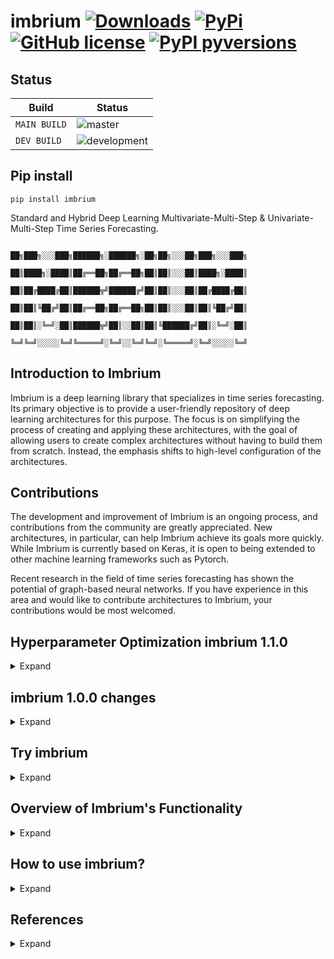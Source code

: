 # imbrium [![Downloads](https://pepy.tech/badge/imbrium)](https://pepy.tech/project/imbrium) [![PyPi](https://img.shields.io/pypi/v/imbrium.svg?color=blue)](https://pypi.org/project/imbrium/) [![GitHub license](https://img.shields.io/github/license/maxmekiska/Imbrium?color=black)](https://github.com/maxmekiska/Imbrium/blob/main/LICENSE) [![PyPI pyversions](https://img.shields.io/pypi/pyversions/imbrium.svg)](https://pypi.python.org/project/imbrium/)
 
## Status

| Build | Status|
|---|---|
| `MAIN BUILD`  |  ![master](https://github.com/maxmekiska/imbrium/actions/workflows/main.yml/badge.svg?branch=main) |
|  `DEV BUILD`   |  ![development](https://github.com/maxmekiska/imbrium/actions/workflows/main.yml/badge.svg?branch=development) |

## Pip install

```shell
pip install imbrium
```

Standard and Hybrid Deep Learning Multivariate-Multi-Step & Univariate-Multi-Step
Time Series Forecasting.


                      ██╗███╗░░░███╗██████╗░██████╗░██╗██╗░░░██╗███╗░░░███╗
                      ██║████╗░████║██╔══██╗██╔══██╗██║██║░░░██║████╗░████║
                      ██║██╔████╔██║██████╦╝██████╔╝██║██║░░░██║██╔████╔██║
                      ██║██║╚██╔╝██║██╔══██╗██╔══██╗██║██║░░░██║██║╚██╔╝██║
                      ██║██║░╚═╝░██║██████╦╝██║░░██║██║╚██████╔╝██║░╚═╝░██║
                      ╚═╝╚═╝░░░░░╚═╝╚═════╝░╚═╝░░╚═╝╚═╝░╚═════╝░╚═╝░░░░░╚═╝


## Introduction to Imbrium

Imbrium is a deep learning library that specializes in time series forecasting. Its primary objective is to provide a user-friendly repository of deep learning architectures for this purpose. The focus is on simplifying the process of creating and applying these architectures, with the goal of allowing users to create complex architectures without having to build them from scratch. Instead, the emphasis shifts to high-level configuration of the architectures.

## Contributions

The development and improvement of Imbrium is an ongoing process, and contributions from the community are greatly appreciated. New architectures, in particular, can help Imbrium achieve its goals more quickly. While Imbrium is currently based on Keras, it is open to being extended to other machine learning frameworks such as Pytorch.

Recent research in the field of time series forecasting has shown the potential of graph-based neural networks. If you have experience in this area and would like to contribute architectures to Imbrium, your contributions would be most welcomed.

## Hyperparameter Optimization imbrium 1.1.0
<details>
  <summary>Expand</summary>
Starting from version 1.1.0, imbrium will support experimental hyperparamerter optimization for the model layer config and optimizer arguments. The optimization process uses the Optuna library (https://optuna.org/).

### Optimization via the seeker decorator

To leverage Optimization, use the new classes `OptimizePureUni`, `OptimizeHybridUni`, `OptimizePureMulti` and `OptimizeHybridMulti`. These classes implement optimizable model architecture methods:

`OptimizePureUni` & `OptimizePureMulti`:

  - create_fit_mlp
  - create_fit_rnn
  - create_fit_lstm
  - create_fit_cnn
  - create_fit_gru
  - create_fit_birnn
  - create_fit_bilstm
  - create_fit_bigru
  - create_fit_encdec_rnn
  - create_fit_encdec_lstm
  - create_fit_encdec_gru
  - create_fit_encdec_cnn

`OptimizeHybridUni` & `OptimizeHybridMulti`:

  - create_fit_cnnrnn
  - create_fit_cnnlstm
  - create_fit_cnngru
  - create_fit_cnnbirnn
  - create_fit_cnnbilstm
  - create_fit_cnnbigru

#### Example `OptimizePureUni`

```python
from imbrium.predictors.univarpure import OptimizePureUni
from imbrium.utils.optimization import seeker

# initialize optimizable predictor object
predictor = OptimizePureUni(steps_past=5, steps_future=10, data=data, scale='standard')


# use seeker decorator on optimization harness
@seeker(optimizer_range=["adam", "sgd"], 
        layer_config_range= [
            {'layer0': (5, 'relu'), 'layer1': (10,'relu'), 'layer2': (5, 'relu')},
            {'layer0': (2, 'relu'), 'layer1': (5, 'relu'), 'layer2': (2, 'relu')}
        ], 
        optimization_target='minimize', n_trials = 2)
def create_fit_model(predictor: object, *args, **kwargs):
    # use optimizable create_fit_xxx method
    return predictor.create_fit_lstm(*args, **kwargs)


create_fit_model(predictor, loss='mean_squared_error', metrics='mean_squared_error', epochs=2,
                 show_progress=0, validation_split=0.20, monitor='val_loss', patience=2, min_delta=0, verbose=1
                )

predictor.show_performance()
predictor.predict(data.tail(5))
predictor.model_blueprint()
```

#### Example `OptimizeHybridUni`

```python
from imbrium.predictors.univarhybrid import OptimizeHybridUni
from imbrium.utils.optimization import seeker

predictor = OptimizeHybridUni(sub_seq = 2, steps_past = 10, steps_future = 5, data = data, scale = 'maxabs')

@seeker(optimizer_range=["adam", "sgd"], 
        layer_config_range= [
            {'layer0': (8, 1, 'relu'), 'layer1': (4, 1, 'relu'), 'layer2': (2),'layer3': (25, 'relu'), 'layer4': (10, 'relu')},
            {'layer0': (16, 1, 'relu'), 'layer1': (8, 1, 'relu'), 'layer2': (2),'layer3': (55, 'relu'), 'layer4': (10, 'relu')},
            {'layer0': (32, 1, 'relu'), 'layer1': (16, 1, 'relu'), 'layer2': (2),'layer3': (25, 'relu'), 'layer4': (10, 'relu')}
        ], 
        optimization_target='minimize', n_trials = 2)
def create_fit_model(predictor: object, *args, **kwargs):
    return predictor.create_fit_cnnlstm(*args, **kwargs)

create_fit_model(predictor, loss='mean_squared_error', metrics='mean_squared_error', epochs=2,
                 show_progress=0, validation_split=0.20, monitor='val_loss', patience=2, min_delta=0, verbose=1
                )

predictor.show_performance()
predictor.predict(data.tail(10))
predictor.model_blueprint()
```

#### Example `OptimizePureMulti`

```python
predictor = OptimizePureMulti(steps_past =  5, steps_future = 10, data = data, features = ['target', 'target', 'HouseAge', 'AveRooms', 'AveBedrms'], scale = 'normalize')


@seeker(optimizer_range=["adam", "sgd"], 
        layer_config_range= [
            {'layer0': (5, 'relu'), 'layer1': (10,'relu'), 'layer2': (5, 'relu')},
            {'layer0': (2, 'relu'), 'layer1': (5, 'relu'), 'layer2': (2, 'relu')},
            {'layer0': (20, 'relu'), 'layer1': (50, 'relu'), 'layer2': (20, 'sigmoid')}
        ], 
        optimization_target='minimize', n_trials = 3)
def create_fit_model(predictor: object, *args, **kwargs):
    return predictor.create_fit_lstm(*args, **kwargs)

create_fit_model(predictor, loss='mean_squared_error', metrics='mean_squared_error', epochs=2,
                 show_progress=1, validation_split=0.20, monitor='val_loss', patience=2, min_delta=0, verbose=1
                )


predictor.show_performance()
predictor.predict(data[['target', 'HouseAge', 'AveRooms', 'AveBedrms']].tail(5))
predictor.model_blueprint()
```


#### Example `OptimizeHybridMulti`

```python
predictor = OptimizeHybridMulti(sub_seq = 2, steps_past = 10, steps_future = 5, data = data,features = ['target', 'target', 'HouseAge', 'AveRooms', 'AveBedrms'], scale = 'normalize')


@seeker(optimizer_range=["adam", "sgd"], 
        layer_config_range= [
            {'layer0': (8, 1, 'relu'), 'layer1': (4, 1, 'relu'), 'layer2': (2), 'layer3': (5, 'relu'), 'layer4': (5, 'relu')},
            {'layer0': (8, 1, 'relu'), 'layer1': (4, 1, 'relu'), 'layer2': (2), 'layer3': (5, 'relu'), 'layer4': (5, 'relu')},
            {'layer0': (8, 1, 'relu'), 'layer1': (4, 1, 'relu'), 'layer2': (2), 'layer3': (5, 'relu'), 'layer4': (5, 'relu')}
        ], 
        optimization_target='minimize', n_trials = 3)
def create_fit_model(predictor: object, *args, **kwargs):
    return predictor.create_fit_cnnlstm(*args, **kwargs)

create_fit_model(predictor, loss='mean_squared_error', metrics='mean_squared_error', epochs=2,
                 show_progress=1, validation_split=0.20, monitor='val_loss', patience=2, min_delta=0, verbose=1
                )


predictor.show_performance()
predictor.predict(data[['target', 'HouseAge', 'AveRooms', 'AveBedrms']].tail(10))
predictor.model_blueprint()
```
#### The shell of the seeker harness
  
```python
predictor = OptimizePureMulti(...)

@seeker(optimizer_range=[...], 
        layer_config_range= [
            {...},
            {...},
            {...}
        ], 
        ...)
def create_fit_model(predictor: object, *args, **kwargs): # seeker harness
    return predictor.create_fit_xxx(*args, **kwargs)

create_fit_model(...) # execute seeker harness


predictor.show_performance()
predictor.predict(...)
predictor.model_blueprint()
```


</details>


## imbrium 1.0.0 changes
<details>
  <summary>Expand</summary>

The following important name changes have been performed:

```
- univarstandard => univarpure
- BasicMultStepUniVar => PureUni
- univarhybrid => univarhybrid (unchanged)
- HybridMultStepUniVar => HybridUni
- multivarstandard => multivarpure
- BasicMultSTepMultVar => PureMulti
- multivarhybrid => multivarhybrid (unchanged)
- HybridMultStepMultVar => HybridMulti
```
</details>

## Try imbrium
<details>
  <summary>Expand</summary>
Please ignore all cudart dlerror/warnings, since no GPU is setup in this jupyter binder environment:

[![Binder](https://mybinder.org/badge_logo.svg)](https://mybinder.org/v2/gh/maxmekiska/ImbriumTesting-Demo/main?labpath=TestImbrium.ipynb) <br>


For more testing, please visit the dedicated Demo & Testing repository at: https://github.com/maxmekiska/ImbriumTesting-Demo

</details>

## Overview of Imbrium's Functionality

<details>
  <summary>Expand</summary>

Imbrium is designed to simplify the application of deep learning models for time series forecasting. The library offers a variety of pre-built architectures, each with a fixed number of layers. However, the user retains full control over the configuration of each layer, including the number of neurons, the type of activation function, loss function, optimizer, and metrics applied. This allows for the flexibility to adapt the architecture to the specific needs of the forecast task at hand. Imbrium also offers a user-friendly interface for training and evaluating these models, making it easy to quickly iterate and test different configurations.


The library differentiates between two
modes:

1. Univariate-Multistep forecasting
2. Multivariate-Multistep forecasting

These two main modes are further divided based on the complexity of the underlying model architectures:

1. Pure
2. Hybrid

Pure supports the following architectures:

- Multilayer perceptron (MLP)
- Recurrent neural network (RNN)
- Long short-term memory (LSTM)
- Gated recurrent unit (GRU)
- Convolutional neural network (CNN)
- Bidirectional recurrent neural network (BI-RNN)
- Bidirectional long-short term memory (BI-LSTM)
- Bidirectional gated recurrent unit (BI-GRU)
- Encoder-Decoder recurrent neural network
- Encoder-Decoder long-short term memory
- Encoder-Decoder convolutional neural network (Encoding via CNN, Decoding via GRU)
- Encoder-Decoder gated recurrent unit

Hybrid supports:

- Convolutional neural network + recurrent neural network (CNN-RNN)
- Convolutional neural network + Long short-term memory (CNN-LSTM)
- Convolutional neural network + Gated recurrent unit (CNN-GRU)
- Convolutional neural network + Bidirectional recurrent neural network (CNN-BI-RNN)
- Convolutional neural network + Bidirectional long-short term memory (CNN-BI-LSTM)
- Convolutional neural network + Bidirectional gated recurrent unit (CNN-BI-GRU)

Please note that each model is supported by a prior input data pre-processing procedure which allows to set a look-back period, look-forward period, sub-sequences division (only for hybrid architectures) and data scaling method.

The following scikit-learn scaling procedures are supported:

- StandardScaler
- MinMaxScaler
- MaxAbsScaler
- Normalizing ([0, 1])
- None (raw data input)

During training/fitting, callback conditions can be defined to guard against
overfitting.

Trained models can furthermore be saved or loaded if the user wishes to do so.

</details>

## How to use imbrium?

<details>
  <summary>Expand</summary>

Attention: Typing has been left in the below examples to ease the configuration readability.

### Univariate Models:

1. Univariate-Multistep forecasting - Pure architectures

```python3
from imbrium.predictors.univarpure import PureUni

predictor = PureUni(steps_past: int, steps_future: int, data = DataFrame(),
                    scale: str = '')

# Choose between one of the architectures:

predictor.create_mlp(optimizer: str = 'adam', loss: str = 'mean_squared_error',
                     metrics: str = 'mean_squared_error',
                     layer_config: dict = {'layer0': (50, 'relu'), 'layer1': (25,'relu'),
                                          'layer2': (25, 'relu')})

predictor.create_rnn(optimizer: str = 'adam', loss: str = 'mean_squared_error',
                     metrics: str = 'mean_squared_error',
                     layer_config: dict = {'layer0': (40, 'relu'), 'layer1': (50,'relu'),
                                           'layer2': (50, 'relu')})

predictor.create_lstm(optimizer: str = 'adam', loss: str = 'mean_squared_error',
                      metrics: str = 'mean_squared_error',
                      layer_config: dict = {'layer0': (40, 'relu'), 'layer1': (50,'relu'),
                                            'layer2': (50, 'relu')})

predictor.create_gru(optimizer: str = 'adam', loss: str = 'mean_squared_error',
                     metrics: str = 'mean_squared_error',
                     layer_config: dict = {'layer0': (40, 'relu'), 'layer1': (50,'relu'),
                                           'layer2': (50, 'relu')})

predictor.create_cnn(optimizer: str = 'adam', loss: str = 'mean_squared_error',
                     metrics: str = 'mean_squared_error',
                     layer_config: dict = {'layer0': (64, 1, 'relu'), 'layer1': (32, 1, 'relu'), 'layer2': (2), 'layer3': (50, 'relu')})

predictor.create_birnn(optimizer: str = 'adam', loss: str = 'mean_squared_error',
                       metrics: str = 'mean_squared_error',
                       layer_config: dict = {'layer0': (50, 'relu'), 'layer1': (50, 'relu')})

predictor.create_bilstm(optimizer: str = 'adam', loss: str = 'mean_squared_error',
                        metrics: str = 'mean_squared_error',
                        layer_config: dict = {'layer0': (50, 'relu'), 'layer1': (50, 'relu')})

predictor.create_bigru(optimizer: str = 'adam', loss: str = 'mean_squared_error',
                       metrics: str = 'mean_squared_error',
                       layer_config: dict = {'layer0': (50, 'relu'), 'layer1': (50, 'relu')})

predictor.create_encdec_rnn(optimizer: str = 'adam', loss: str = 'mean_squared_error',
                            metrics: str = 'mean_squared_error',
                            layer_config: dict = {'layer0': (100, 'relu'), 'layer1': (50, 'relu'), 'layer2': (50, 'relu'), 'layer3': (100, 'relu')})

predictor.create_encdec_lstm(optimizer: str = 'adam', loss: str = 'mean_squared_error',
                             metrics: str = 'mean_squared_error',
                             layer_config: dict = {'layer0': (100, 'relu'), 'layer1': (50, 'relu'), 'layer2': (50, 'relu'), 'layer3': (100, 'relu')})

predictor.create_encdec_cnn(optimizer: str = 'adam', loss: str = 'mean_squared_error',
                            metrics: str = 'mean_squared_error',
                            layer_config: dict = {'layer0': (64, 1, 'relu'), 'layer1': (32, 1, 'relu'), 'layer2': (2), 'layer3': (50, 'relu'), 'layer4': (100, 'relu')})

predictor.create_encdec_gru(optimizer: str = 'adam', loss: str = 'mean_squared_error',
                            metrics: str = 'mean_squared_error',
                            layer_config: dict = {'layer0': (100, 'relu'), 'layer1': (50, 'relu'), 'layer2': (50, 'relu'), 'layer3': (100, 'relu')})

# Fit the predictor object - more callback settings at:

# https://www.tensorflow.org/api_docs/python/tf/keras/callbacks/EarlyStopping

predictor.fit_model(epochs: int, show_progress: int = 1, validation_split: float = 0.20,
                      monitor='loss', patience=3)

# Have a look at the model performance
predictor.show_performance()

# Make a prediction based on new unseen data
predictor.predict(data: array)

# Safe your model:
predictor.save_model()

# Load a model:
# Step 1: initialize a new predictor object with same characteristics as model to load
# Step 2: Do not pass in any data
# Step 3: Invoke the method load_model()
# optional Step 4: Use the setter method set_model_id(name: str) to give model a name

loading_predictor = PureUni(steps_past: int, steps_future: int)
loading_predictor.load_model(location: str)
loading_predictor.set_model_id(name: str)
```

2. Univariate-Multistep forecasting - Hybrid architectures

```python3
from imbrium.predictors.univarhybrid import HybridUni

predictor = HybridUni(sub_seq: int, steps_past: int, steps_future: int, data =          DataFrame(), scale: str = '')

# Choose between one of the architectures:

predictor.create_cnnrnn(optimizer: str = 'adam', loss: str = 'mean_squared_error',
                        metrics: str = 'mean_squared_error',
                        layer_config = {'layer0': (64, 1, 'relu'), 'layer1': (32, 1, 'relu'), 'layer2': (2), 'layer3': (50, 'relu'), 'layer4': (25, 'relu')})

predictor.create_cnnlstm(optimizer: str = 'adam', loss: str = 'mean_squared_error',
                         metrics: str = 'mean_squared_error',
                         layer_config = {'layer0': (64, 1, 'relu'), 'layer1': (32, 1, 'relu'), 'layer2': (2), 'layer3': (50, 'relu'), 'layer4': (25, 'relu')})

predictor.create_cnngru(optimizer: str = 'adam', loss: str = 'mean_squared_error',
                        metrics: str = 'mean_squared_error',
                        layer_config = {'layer0': (64, 1, 'relu'), 'layer1': (32, 1, 'relu'), 'layer2': (2), 'layer3': (50, 'relu'), 'layer4': (25, 'relu')})

predictor.create_cnnbirnn(optimizer: str = 'adam', loss: str = 'mean_squared_error',
                          metrics: str = 'mean_squared_error',
                          layer_config = {'layer0': (64, 1, 'relu'), 'layer1': (32, 1, 'relu'), 'layer2': (2), 'layer3': (50, 'relu'), 'layer4': (25, 'relu')})

predictor.create_cnnbilstm(optimizer: str = 'adam', loss: str = 'mean_squared_error',
                           metrics: str = 'mean_squared_error',
                           layer_config = {'layer0': (64, 1, 'relu'), 'layer1': (32, 1, 'relu'), 'layer2': (2), 'layer3': (50, 'relu'), 'layer4': (25, 'relu')})

predictor.create_cnnbigru(optimizer: str = 'adam', loss: str = 'mean_squared_error',
                          metrics: str = 'mean_squared_error',
                          layer_config = {'layer0': (64, 1, 'relu'), 'layer1': (32, 1, 'relu'), 'layer2': (2), 'layer3': (50, 'relu'), 'layer4': (25, 'relu')})

# Fit the predictor object - more callback settings at:

# https://www.tensorflow.org/api_docs/python/tf/keras/callbacks/EarlyStopping

predictor.fit_model(epochs: int, show_progress: int = 1, validation_split: float = 0.20,
                      monitor='loss', patience=3)

# Have a look at the model performance
predictor.show_performance()

# Make a prediction based on new unseen data
predictor.predict(data: array)

# Safe your model:
predictor.save_model()

# Load a model:
# Step 1: initialize a new predictor object with same characteristics as model to load
# Step 2: Do not pass in any data
# Step 3: Invoke the method load_model()
# optional Step 4: Use the setter method set_model_id(name: str) to give model a name

loading_predictor =  HybridUni(sub_seq: int, steps_past: int, steps_future: int)
loading_predictor.load_model(location: str)
loading_predictor.set_model_id(name: str)
```

### Multivariate Models:

1. Multivariate-Multistep forecasting - Pure architectures

```python3
from imbrium.predictors.multivarpure import PureMulti

# please make sure that the target feature is the first variable in the feature list
predictor = PureMulti(steps_past: int, steps_future: int, data = DataFrame(), features = [], scale: str = '')

# Choose between one of the architectures:

predictor.create_mlp(optimizer: str = 'adam', loss: str = 'mean_squared_error',
                     metrics: str = 'mean_squared_error',
                     layer_config: dict = {'layer0': (50, 'relu'), 'layer1': (25,'relu'),
                                           'layer2': (25, 'relu')})

predictor.create_rnn(optimizer: str = 'adam', loss: str = 'mean_squared_error',
                     metrics: str = 'mean_squared_error',
                     layer_config: dict = {'layer0': (40, 'relu'), 'layer1': (50,'relu'),
                                           'layer2': (50, 'relu')})

predictor.create_lstm(optimizer: str = 'adam', loss: str = 'mean_squared_error',
                      metrics: str = 'mean_squared_error',
                      layer_config: dict = {'layer0': (40, 'relu'), 'layer1': (50,'relu'),
                                            'layer2': (50, 'relu')})

predictor.create_gru(optimizer: str = 'adam', loss: str = 'mean_squared_error',
                     metrics: str = 'mean_squared_error',
                     layer_config: dict = {'layer0': (40, 'relu'), 'layer1': (50,'relu'),
                                           'layer2': (50, 'relu')})

predictor.create_cnn(optimizer: str = 'adam', loss: str = 'mean_squared_error',
                     metrics: str = 'mean_squared_error',
                     layer_config: dict = {'layer0': (64, 1, 'relu'), 'layer1': (32, 1, 'relu'), 'layer2': (2), 'layer3': (50, 'relu')})

predictor.create_birnn(optimizer: str = 'adam', loss: str = 'mean_squared_error',
                       metrics: str = 'mean_squared_error',
                       layer_config: dict = {'layer0': (50, 'relu'), 'layer1': (50, 'relu')})

predictor.create_bilstm(optimizer: str = 'adam', loss: str = 'mean_squared_error',
                        metrics: str = 'mean_squared_error',
                        layer_config: dict = {'layer0': (50, 'relu'), 'layer1': (50, 'relu')})

predictor.create_bigru(optimizer: str = 'adam', loss: str = 'mean_squared_error',
                       metrics: str = 'mean_squared_error',
                       layer_config: dict = {'layer0': (50, 'relu'), 'layer1': (50, 'relu')})

predictor.create_encdec_rnn(optimizer: str = 'adam', loss: str = 'mean_squared_error',
                            metrics: str = 'mean_squared_error',
                            layer_config: dict = {'layer0': (100, 'relu'), 'layer1': (50, 'relu'), 'layer2': (50, 'relu'), 'layer3': (100, 'relu')})

predictor.create_encdec_lstm(optimizer: str = 'adam', loss: str = 'mean_squared_error',
                             metrics: str = 'mean_squared_error',
                             layer_config: dict = {'layer0': (100, 'relu'), 'layer1': (50, 'relu'), 'layer2': (50, 'relu'), 'layer3': (100, 'relu')})

predictor.create_encdec_cnn(optimizer: str = 'adam', loss: str = 'mean_squared_error',
                            metrics: str = 'mean_squared_error',
                            layer_config: dict = {'layer0': (64, 1, 'relu'), 'layer1': (32, 1, 'relu'), 'layer2': (2), 'layer3': (50, 'relu'), 'layer4': (100, 'relu')})

predictor.create_encdec_gru(optimizer: str = 'adam', loss: str = 'mean_squared_error',
                            metrics: str = 'mean_squared_error',
                            layer_config: dict = {'layer0': (100, 'relu'), 'layer1': (50, 'relu'), 'layer2': (50, 'relu'), 'layer3': (100, 'relu')})

# Fit the predictor object - more callback settings at:

# https://www.tensorflow.org/api_docs/python/tf/keras/callbacks/EarlyStopping

predictor.fit_model(epochs: int, show_progress: int = 1, validation_split: float = 0.20,
                      monitor='loss', patience=3)

# Have a look at the model performance
predictor.show_performance()

# Make a prediction based on new unseen data
predictor.predict(data: array)

# Safe your model:
predictor.save_model()

# Load a model:
# Step 1: initialize a new predictor object with same characteristics as model to load
# Step 2: Do not pass in any data
# Step 3: Invoke the method load_model()
# optional Step 4: Use the setter method set_model_id(name: str) to give model a name

loading_predictor = PureMulti(steps_past: int, steps_future: int)
loading_predictor.load_model(location: str)
loading_predictor.set_model_id(name: str)
```
2. Multivariate-Multistep forecasting - Hybrid architectures

```python3
from imbrium.predictors.multivarhybrid import HybridMulti

# please make sure that the target feature is the first variable in the feature list
predictor = HybridMulti(sub_seq: int, steps_past: int, steps_future: int, data = DataFrame(), features:list = [], scale: str = '')

# Choose between one of the architectures:

predictor.create_cnnrnn(optimizer: str = 'adam', loss: str = 'mean_squared_error',
                        metrics: str = 'mean_squared_error',
                        layer_config = {'layer0': (64, 1, 'relu'), 'layer1': (32, 1, 'relu'), 'layer2': (2), 'layer3': (50, 'relu'), 'layer4': (25, 'relu')})

predictor.create_cnnlstm(optimizer: str = 'adam', loss: str = 'mean_squared_error',
                         metrics: str = 'mean_squared_error',
                         layer_config = {'layer0': (64, 1, 'relu'), 'layer1': (32, 1, 'relu'), 'layer2': (2), 'layer3': (50, 'relu'), 'layer4': (25, 'relu')})

predictor.create_cnngru(optimizer: str = 'adam', loss: str = 'mean_squared_error',
                        metrics: str = 'mean_squared_error',
                        layer_config = {'layer0': (64, 1, 'relu'), 'layer1': (32, 1, 'relu'), 'layer2': (2), 'layer3': (50, 'relu'), 'layer4': (25, 'relu')})

predictor.create_cnnbirnn(optimizer: str = 'adam', loss: str = 'mean_squared_error',
                          metrics: str = 'mean_squared_error',
                          layer_config = {'layer0': (64, 1, 'relu'), 'layer1': (32, 1, 'relu'), 'layer2': (2), 'layer3': (50, 'relu'), 'layer4': (25, 'relu')})

predictor.create_cnnbilstm(optimizer: str = 'adam', loss: str = 'mean_squared_error',
                           metrics: str = 'mean_squared_error',
                           layer_config = {'layer0': (64, 1, 'relu'), 'layer1': (32, 1, 'relu'), 'layer2': (2), 'layer3': (50, 'relu'), 'layer4': (25, 'relu')})

predictor.create_cnnbigru(optimizer: str = 'adam', loss: str = 'mean_squared_error',
                          metrics: str = 'mean_squared_error',
                          layer_config = {'layer0': (64, 1, 'relu'), 'layer1': (32, 1, 'relu'), 'layer2': (2), 'layer3': (50, 'relu'), 'layer4': (25, 'relu')})

# Fit the predictor object - more callback settings at:

# https://www.tensorflow.org/api_docs/python/tf/keras/callbacks/EarlyStopping

predictor.fit_model(epochs: int, show_progress: int = 1, validation_split: float = 0.20,
                      monitor='loss', patience=3)

# Have a look at the model performance
predictor.show_performance()

# Make a prediction based on new unseen data
predictor.predict(data: array)

# Safe your model:
predictor.save_model()

# Load a model:
# Step 1: initialize a new predictor object with same characteristics as model to load
# Step 2: Do not pass in any data
# Step 3: Invoke the method load_model()
# optional Step 4: Use the setter method set_model_id(name: str) to give model a name

loading_predictor =  HybridMulti(sub_seq: int, steps_past: int, steps_future: int)
loading_predictor.load_model(location: str)
loading_predictor.set_model_id(name: str)
```
</details>

## References

<details>
  <summary>Expand</summary>

Brwonlee, J., 2016. Display deep learning model training history in keras [Online]. Available from:
https://machinelearningmastery.com/display-deep-
learning-model-training-history-in-keras/.

Brwonlee, J., 2018a. How to develop convolutional neural network models for time series forecasting [Online]. Available from:
https://machinelearningmastery.com/how-to-develop-convolutional-
neural-network-models-for-time-series-forecasting/.

Brwonlee, J., 2018b. How to develop lstm models for time series forecasting [Online]. Available from:
https://machinelearningmastery.com/how-to-develop-
lstm-models-for-time-series-forecasting/.

Brwonlee, J., 2018c. How to develop multilayer perceptron models for time series forecasting [Online]. Available from:
https://machinelearningmastery.com/how-to-develop-multilayer-
perceptron-models-for-time-series-forecasting/.

</details>